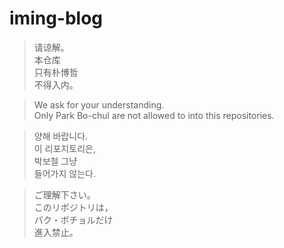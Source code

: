 # iming-blog
> 请谅解。\
> 本仓库\
> 只有朴博哲\
> 不得入内。

> We ask for your understanding.\
> Only Park Bo-chul are not allowed to into this repositories.

> 양해 바랍니다.\
> 이 리포지토리은,\
> 박보철 그냥\
> 들어가지 않는다.

> ご理解下さい。\
> このリポジトリは，\
> パク・ボチョルだけ\
> 進入禁止。
